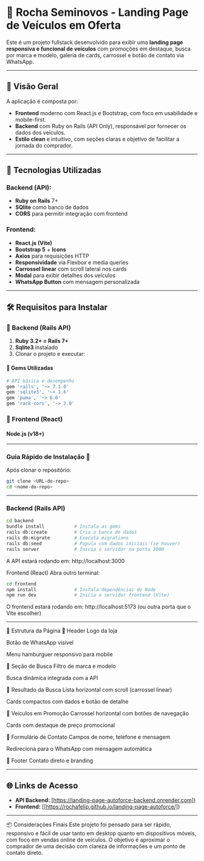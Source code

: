 # 🚗 Rocha Seminovos - Landing Page de Veículos em Oferta

Este é um projeto fullstack desenvolvido para exibir uma **landing page responsiva e funcional de veículos** com promoções em destaque, busca por marca e modelo, galeria de cards, carrossel e botão de contato via WhatsApp.

---

## 🧠 Visão Geral

A aplicação é composta por:

- **Frontend** moderno com React.js e Bootstrap, com foco em usabilidade e mobile-first.
- **Backend** com Ruby on Rails (API Only), responsável por fornecer os dados dos veículos.
- **Estilo clean** e intuitivo, com seções claras e objetivo de facilitar a jornada do comprador.

---

## 🚀 Tecnologias Utilizadas

### Backend (API):
- **Ruby on Rails** 7+
- **SQlite** como banco de dados
- **CORS** para permitir integração com frontend

### Frontend:
- **React.js (Vite)**
- **Bootstrap 5** + **Icons**
- **Axios** para requisições HTTP
- **Responsividade** via Flexbox e media queries
- **Carrossel linear** com scroll lateral nos cards
- **Modal** para exibir detalhes dos veículos
- **WhatsApp Button** com mensagem personalizada

---

## 🛠️ Requisitos para Instalar

### 🔧 Backend (Rails API)
1. **Ruby 3.2+** e **Rails 7+**
2. **Sqlite3** instalado
3. Clonar o projeto e executar:
  

#### 🧰 Gems Utilizadas

```ruby
# API básica e desempenho
gem 'rails', '~> 7.1.0'
gem 'sqlite3', '~> 1.6'
gem 'puma', '~> 6.0'
gem 'rack-cors', '~> 2.0'
```
### 🔧 Frontend (React)

#### Node.js (v18+)
---

### Guia Rápido de Instalação 🚀

Após clonar o repositório:
```bash
git clone <URL-do-repo>
cd <nome-do-repo>
```
---

### Backend (Rails API)

```bash
cd backend
bundle install           # Instala as gems
rails db:create          # Cria o banco de dados
rails db:migrate         # Executa migrations
rails db:seed            # Popula com dados iniciais (se houver)
rails server             # Inicia o servidor na porta 3000
```

A API estará rodando em:
http://localhost:3000

Frontend (React)
Abra outro terminal:

```bash
cd frontend
npm install              # Instala dependências do Node
npm run dev              # Inicia o servidor frontend (Vite)
```

O frontend estará rodando em:
http://localhost:5173 (ou outra porta que o Vite escolher)

---

🧩 Estrutura da Página
🔹 Header
Logo da loja

Botão de WhatsApp visível

Menu hamburguer responsivo para mobile

🔹 Seção de Busca
Filtro de marca e modelo

Busca dinâmica integrada com a API

🔹 Resultado da Busca
Lista horizontal com scroll (carrossel linear)

Cards compactos com dados e botão de detalhe

🔹 Veículos em Promoção
Carrossel horizontal com botões de navegação

Cards com destaque de preço promocional

🔹 Formulário de Contato
Campos de nome, telefone e mensagem

Redireciona para o WhatsApp com mensagem automática

🔹 Footer
Contato direto e branding

---

## 🌐 Links de Acesso

- **API Backend:** [https://landing-page-autoforce-backend.onrender.com])  
- **Frontend:** [[https://rochafelip.github.io/landing-page-autoforce/])  

---
📦 Considerações Finais
Este projeto foi pensado para ser rápido, responsivo e fácil de usar tanto em desktop quanto em dispositivos móveis, com foco em vendas online de veículos. O objetivo é aproximar o comprador de uma decisão com clareza de informações e um ponto de contato direto.
